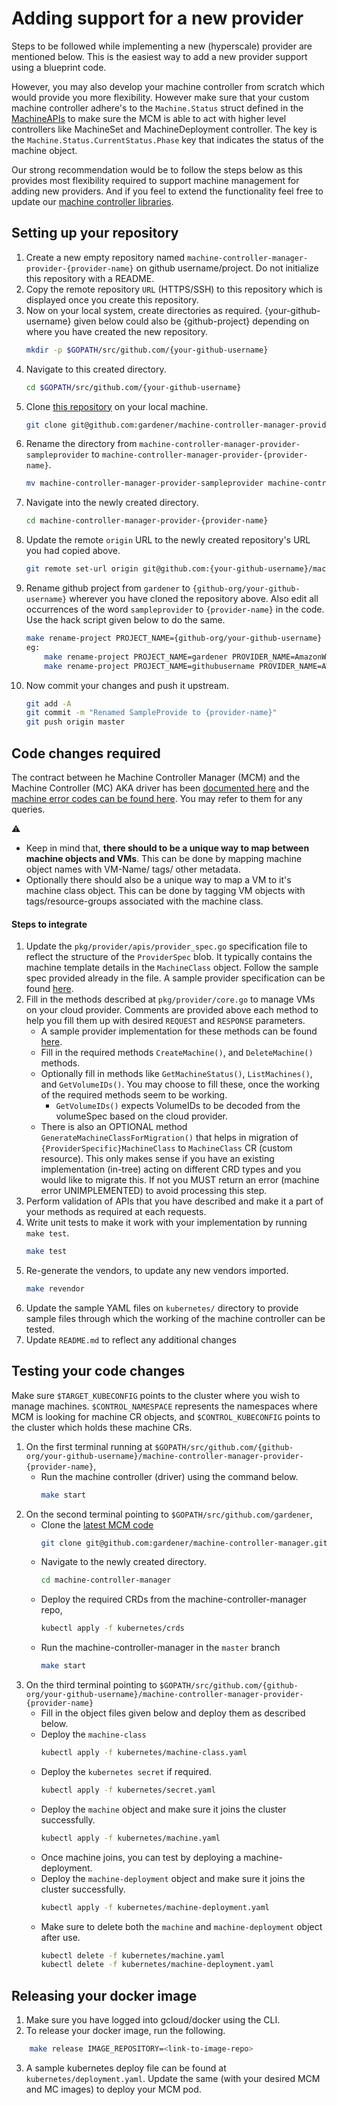 # Adding support for a new provider

Steps to be followed while implementing a new (hyperscale) provider are mentioned below. This is the easiest way to add a new provider support using a blueprint code.

However, you may also develop your machine controller from scratch which would provide you more flexibility. However make sure that your custom machine controller adhere's to the `Machine.Status` struct defined in the [MachineAPIs](/pkg/apis/machine/types.go) to make sure the MCM is able to act with higher level controllers like MachineSet and MachineDeployment controller. The key is the `Machine.Status.CurrentStatus.Phase` key that indicates the status of the machine object.

Our strong recommendation would be to follow the steps below as this provides most flexibility required to support machine management for adding new providers. And if you feel to extend the functionality feel free to update our [machine controller libraries](/pkg/util/provider).

## Setting up your repository

1. Create a new empty repository named `machine-controller-manager-provider-{provider-name}` on github username/project. Do not initialize this repository with a README.
1. Copy the remote repository `URL` (HTTPS/SSH) to this repository which is displayed once you create this repository.
1. Now on your local system, create directories as required. {your-github-username} given below could also be {github-project} depending on where you have created the new repository.
    ```bash
    mkdir -p $GOPATH/src/github.com/{your-github-username}
    ```
1. Navigate to this created directory.
    ```bash
    cd $GOPATH/src/github.com/{your-github-username}
    ```
1. Clone [this repository](https://github.com/xuanson2406/machine-controller-manager-provider-sampleprovider) on your local machine.
    ```bash
    git clone git@github.com:gardener/machine-controller-manager-provider-sampleprovider.git
    ```
1. Rename the directory from `machine-controller-manager-provider-sampleprovider` to `machine-controller-manager-provider-{provider-name}`.
    ```bash
    mv machine-controller-manager-provider-sampleprovider machine-controller-manager-provider-{provider-name}
    ```
1. Navigate into the newly created directory.
    ```bash
    cd machine-controller-manager-provider-{provider-name}
    ```
1. Update the remote `origin` URL to the newly created repository's URL you had copied above.
    ```bash
    git remote set-url origin git@github.com:{your-github-username}/machine-controller-manager-provider-{provider-name}.git
    ```
1. Rename github project from `gardener` to `{github-org/your-github-username}` wherever you have cloned the repository above. Also edit all occurrences of the word `sampleprovider` to `{provider-name}` in the code. Use the hack script given below to do the same.
    ```bash
    make rename-project PROJECT_NAME={github-org/your-github-username} PROVIDER_NAME={provider-name}
    eg:
        make rename-project PROJECT_NAME=gardener PROVIDER_NAME=AmazonWebServices (or)
        make rename-project PROJECT_NAME=githubusername PROVIDER_NAME=AWS
    ```
1. Now commit your changes and push it upstream.
    ```bash
    git add -A
    git commit -m "Renamed SampleProvide to {provider-name}"
    git push origin master
    ```

## Code changes required

The contract between he Machine Controller Manager (MCM) and the Machine Controller (MC) AKA driver has been [documented here](machine_error_codes.md) and the [machine error codes can be found here](/pkg/util/provider/machinecodes/codes/codes.go). You may refer to them for any queries.

:warning:
- Keep in mind that, **there should to be a unique way to map between machine objects and VMs**. This can be done by mapping machine object names with VM-Name/ tags/ other metadata.
- Optionally there should also be a unique way to map a VM to it's machine class object. This can be done by tagging VM objects with tags/resource-groups associated with the machine class.

#### Steps to integrate

1. Update the `pkg/provider/apis/provider_spec.go` specification file to reflect the structure of the `ProviderSpec` blob. It typically contains the machine template details in the `MachineClass` object. Follow the sample spec provided already in the file. A sample provider specification can be found [here](https://github.com/xuanson2406/machine-controller-manager-provider-aws/blob/master/pkg/aws/apis/aws_provider_spec.go).
1. Fill in the methods described at `pkg/provider/core.go` to manage VMs on your cloud provider. Comments are provided above each method to help you fill them up with desired `REQUEST` and `RESPONSE` parameters.
    - A sample provider implementation for these methods can be found [here](https://github.com/xuanson2406/machine-controller-manager-provider-aws/blob/master/pkg/aws/core.go).
    - Fill in the required methods `CreateMachine()`, and `DeleteMachine()` methods.
    - Optionally fill in methods like `GetMachineStatus()`, `ListMachines()`, and `GetVolumeIDs()`. You may choose to fill these, once the working of the required methods seem to be working.
        - `GetVolumeIDs()` expects VolumeIDs to be decoded from the volumeSpec based on the cloud provider.
    - There is also an OPTIONAL method `GenerateMachineClassForMigration()` that helps in migration of `{ProviderSpecific}MachineClass` to `MachineClass` CR (custom resource). This only makes sense if you have an existing implementation (in-tree) acting on different CRD types and you would like to migrate this. If not you MUST return an error (machine error UNIMPLEMENTED) to avoid processing this step.
1. Perform validation of APIs that you have described and make it a part of your methods as required at each requests.
1. Write unit tests to make it work with your implementation by running `make test`.
    ```bash
    make test
    ```
1. Re-generate the vendors, to update any new vendors imported.
    ```bash
    make revendor
    ```
1. Update the sample YAML files on `kubernetes/` directory to provide sample files through which the working of the machine controller can be tested.
1. Update `README.md` to reflect any additional changes

## Testing your code changes

Make sure `$TARGET_KUBECONFIG` points to the cluster where you wish to manage machines. `$CONTROL_NAMESPACE` represents the namespaces where MCM is looking for machine CR objects, and `$CONTROL_KUBECONFIG` points to the cluster which holds these machine CRs.

1. On the first terminal running at `$GOPATH/src/github.com/{github-org/your-github-username}/machine-controller-manager-provider-{provider-name}`,
    - Run the machine controller (driver) using the command below.
        ```bash
        make start
        ```
1. On the second terminal pointing to `$GOPATH/src/github.com/gardener`,
    - Clone the [latest MCM code](https://github.com/xuanson2406/machine-controller-manager)
        ```bash
        git clone git@github.com:gardener/machine-controller-manager.git
        ```
    - Navigate to the newly created directory.
        ```bash
        cd machine-controller-manager
        ```
    - Deploy the required CRDs from the machine-controller-manager repo,
        ```bash
        kubectl apply -f kubernetes/crds
        ```
    - Run the machine-controller-manager in the `master` branch
        ```bash
        make start
        ```
1. On the third terminal pointing to `$GOPATH/src/github.com/{github-org/your-github-username}/machine-controller-manager-provider-{provider-name}`
    - Fill in the object files given below and deploy them as described below.
    - Deploy the `machine-class`
        ```bash
        kubectl apply -f kubernetes/machine-class.yaml
        ```
    - Deploy the `kubernetes secret` if required.
        ```bash
        kubectl apply -f kubernetes/secret.yaml
        ```
    - Deploy the `machine` object and make sure it joins the cluster successfully.
        ```bash
        kubectl apply -f kubernetes/machine.yaml
        ```
    - Once machine joins, you can test by deploying a machine-deployment.
    - Deploy the `machine-deployment` object and make sure it joins the cluster successfully.
        ```bash
        kubectl apply -f kubernetes/machine-deployment.yaml
        ```
    - Make sure to delete both the `machine` and `machine-deployment` object after use.
        ```bash
        kubectl delete -f kubernetes/machine.yaml
        kubectl delete -f kubernetes/machine-deployment.yaml
        ```

## Releasing your docker image

1. Make sure you have logged into gcloud/docker using the CLI.
2. To release your docker image, run the following.
```bash
    make release IMAGE_REPOSITORY=<link-to-image-repo>
```
3. A sample kubernetes deploy file can be found at `kubernetes/deployment.yaml`. Update the same (with your desired MCM and MC images) to deploy your MCM pod.
